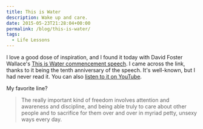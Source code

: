 ```yaml
---
title: This is Water
description: Wake up and care.
date: 2015-05-23T21:28:04+00:00
permalink: /blog/this-is-water/
tags:
  - Life Lessons
---
```


I love a good dose of inspiration, and I found it today with David Foster Wallace's [This is Water commencement speech](http://qz.com/410057/10-years-later-david-foster-wallaces-commencement-address-at-kenyon-college-is-as-relevant-as-ever/). I came across the link, thanks to it being the tenth anniversary of the speech. It's well-known, but I had never read it. You can also [listen to it on YouTube](https://www.youtube.com/watch?v=IYGaXzJGVAQ).

My favorite line?

> The really important kind of freedom involves attention and awareness and discipline, and being able truly to care about other people and to sacrifice for them over and over in myriad petty, unsexy ways every day.
